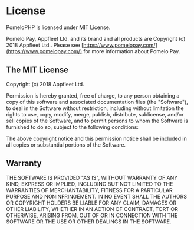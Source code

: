 # License

PomeloPHP is licensed under MIT License.

Pomelo Pay, Appfleet Ltd. and its brand and all products are Copyright (c) 2018 Appfleet Ltd..
Please see [https://www.pomelopay.com/](https://www.pomelopay.com/) for more information about Pomelo Pay.

## The MIT License

Copyright (c) 2018 Appfleet Ltd.

Permission is hereby granted, free of charge, to any person obtaining a copy
of this software and associated documentation files (the "Software"), to deal
in the Software without restriction, including without limitation the rights
to use, copy, modify, merge, publish, distribute, sublicense, and/or sell
copies of the Software, and to permit persons to whom the Software is
furnished to do so, subject to the following conditions:

The above copyright notice and this permission notice shall be included in
all copies or substantial portions of the Software.


## Warranty

THE SOFTWARE IS PROVIDED "AS IS", WITHOUT WARRANTY OF ANY KIND, EXPRESS OR
IMPLIED, INCLUDING BUT NOT LIMITED TO THE WARRANTIES OF MERCHANTABILITY,
FITNESS FOR A PARTICULAR PURPOSE AND NONINFRINGEMENT. IN NO EVENT SHALL THE
AUTHORS OR COPYRIGHT HOLDERS BE LIABLE FOR ANY CLAIM, DAMAGES OR OTHER
LIABILITY, WHETHER IN AN ACTION OF CONTRACT, TORT OR OTHERWISE, ARISING FROM,
OUT OF OR IN CONNECTION WITH THE SOFTWARE OR THE USE OR OTHER DEALINGS IN
THE SOFTWARE.